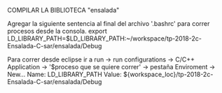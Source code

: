 COMPILAR LA BIBLIOTECA "ensalada"

Agregar la siguiente sentencia al final del archivo '.bashrc' para correr procesos desde la consola.
export LD_LIBRARY_PATH=$LD_LIBRARY_PATH:~/workspace/tp-2018-2c-Ensalada-C-sar/ensalada/Debug

Para correr desde eclipse ir a run -> run configurations -> C/C++ Application -> '$proceso que se quiere correr' -> pestaña Enviroment -> New...
            Name: LD_LIBRARY_PATH
            Value: ${workspace_loc}/tp-2018-2c-Ensalada-C-sar/ensalada/Debug
